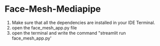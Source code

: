 # Face-Mesh-Mediapipe
 1. Make sure that all the dependencies are installed in your IDE Terminal.
 2. open the face_mesh_app.py file
 3. open the terminal and write the command "streamlit run face_mesh_app.py'
